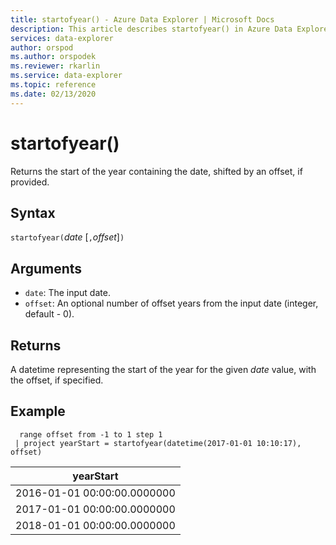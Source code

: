 ```yaml
---
title: startofyear() - Azure Data Explorer | Microsoft Docs
description: This article describes startofyear() in Azure Data Explorer.
services: data-explorer
author: orspod
ms.author: orspodek
ms.reviewer: rkarlin
ms.service: data-explorer
ms.topic: reference
ms.date: 02/13/2020
---
```

# startofyear()

Returns the start of the year containing the date, shifted by an offset, if provided.

## Syntax

`startofyear(`*date* [`,`*offset*]`)`

## Arguments

* `date`: The input date.
* `offset`: An optional number of offset years from the input date (integer, default - 0). 

## Returns

A datetime representing the start of the year for the given *date* value, with the offset, if specified.

## Example

```kusto
  range offset from -1 to 1 step 1
 | project yearStart = startofyear(datetime(2017-01-01 10:10:17), offset) 
```

|yearStart|
|---|
|2016-01-01 00:00:00.0000000|
|2017-01-01 00:00:00.0000000|
|2018-01-01 00:00:00.0000000|